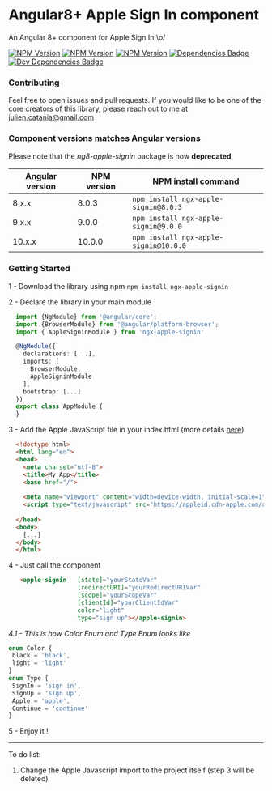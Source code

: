 # Angular8+ Apple Sign In component 
An Angular 8+ component for Apple Sign In \o/

[![NPM Version](https://img.shields.io/npm/v/ngx-apple-signin.svg)](https://npmjs.org/package/ngx-apple-signin)
[![NPM Version](https://img.shields.io/npm/dm/ngx-apple-signin.svg)](https://npmjs.org/package/ngx-apple-signin)
[![NPM Version](https://img.shields.io/npm/dm/ng8-apple-signin.svg)](https://npmjs.org/package/ng8-apple-signin)
[![Dependencies Badge](https://david-dm.org/Juu-/ngx-apple-signin/status.svg)](https://david-dm.org/Juu-/ngx-apple-signin)
[![Dev Dependencies Badge](https://david-dm.org/Juu-/ngx-apple-signin/dev-status.svg)](https://david-dm.org/Juu-/ngx-apple-signin?type=dev)

### Contributing
Feel free to open issues and pull requests. If you would like to be one of the core creators of this library, please reach out to me at julien.catania@gmail.com

### Component versions matches Angular versions
Please note that the *ng8-apple-signin* package is now **deprecated**

| Angular version 	| NPM version 	| NPM install command                   	|
|-----------------	|-------------	|---------------------------------------	|
| 8.x.x           	| 8.0.3       	| `npm install ngx-apple-signin@8.0.3`  	|
| 9.x.x           	| 9.0.0       	| `npm install ngx-apple-signin@9.0.0`  	|
| 10.x.x          	| 10.0.0      	| `npm install ngx-apple-signin@10.0.0` 	|


### Getting Started
1 - Download the library using npm `npm install ngx-apple-signin`

2 - Declare the library in your main module
  ```typescript
    import {NgModule} from '@angular/core';
    import {BrowserModule} from '@angular/platform-browser';
    import { AppleSigninModule } from 'ngx-apple-signin'
  
    @NgModule({
      declarations: [...],
      imports: [
        BrowserModule,
        AppleSigninModule
      ],
      bootstrap: [...]
    })
    export class AppModule {
    }
  ``` 
3 - Add the Apple JavaScript file in your index.html (more details [here](https://developer.apple.com/documentation/sign_in_with_apple/sign_in_with_apple_js/configuring_your_webpage_for_sign_in_with_apple))
  ```html
    <!doctype html>
    <html lang="en">
    <head>
      <meta charset="utf-8">
      <title>My App</title>
      <base href="/">
    
      <meta name="viewport" content="width=device-width, initial-scale=1">
      <script type="text/javascript" src="https://appleid.cdn-apple.com/appleauth/static/jsapi/appleid/1/en_US/appleid.auth.js"></script>
    
    </head>
    <body>
      [...]
    </body>
    </html>
  ```
4 - Just call the component
  ```html
     <apple-signin   [state]="yourStateVar"
                     [redirectURI]="yourRedirectURIVar"
                     [scope]="yourScopeVar"
                     [clientId]="yourClientIdVar"
                     color="light"
                     type="sign up"></apple-signin>
 ``` 
_4.1 - This is how Color Enum and Type Enum looks like_
 ```typescript
enum Color {
  black = 'black',
  light = 'light'
}
enum Type {
  SignIn = 'sign in',
  SignUp = 'sign up',
  Apple = 'apple',
  Continue = 'continue'
}
```
  
5 - Enjoy it !

------------

To do list:
  1. Change the Apple Javascript import to the project itself (step 3 will be deleted)
